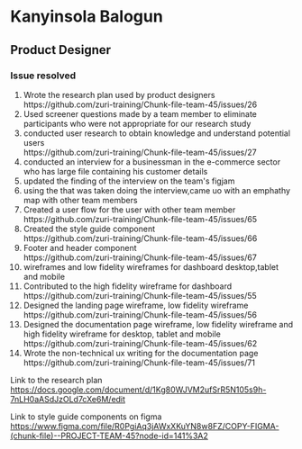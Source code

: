 <h1>Kanyinsola Balogun</h1>
<h2>Product Designer</h2>
<h3>Issue resolved</h3>
<ol>
   <li> Wrote the research plan used by product designers </li> https://github.com/zuri-training/Chunk-file-team-45/issues/26
   
   <li> Used screener questions made by a team member to eliminate participants who were not appropriate for our research study </li> 
   
   <li> conducted user research to obtain knowledge and understand potential users </li> https://github.com/zuri-training/Chunk-file-team-45/issues/27
   
   <li> conducted an interview for a businessman in the e-commerce sector who has large file containing his customer details </li>
   
   <li> updated the finding of the interview on the team's figjam  </li>
   
   <li> using the that was taken doing the interview,came uo with an emphathy map with other team members </li>
   
   <li> Created a user flow for the user with other team member </li> https://github.com/zuri-training/Chunk-file-team-45/issues/65
   
   <li> Created the style guide component </li>  https://github.com/zuri-training/Chunk-file-team-45/issues/66
   
   <li> Footer and header component</li> https://github.com/zuri-training/Chunk-file-team-45/issues/67
   
   <li> wireframes and low fidelity wireframes for dashboard desktop,tablet and mobile  </li>
   
   <li> Contributed to the high fidelity wireframe for dashboard </li> https://github.com/zuri-training/Chunk-file-team-45/issues/55
   
   <li> Designed the landing page wireframe, low fidelity wireframe  </li> https://github.com/zuri-training/Chunk-file-team-45/issues/56
   
   <li> Designed the documentation page wireframe, low fidelity wireframe and high fidelity wireframe for desktop, tablet and mobile https://github.com/zuri-training/Chunk-file-team-45/issues/62
      
   <li>  Wrote the non-technical ux writing for the documentation page  </li>   https://github.com/zuri-training/Chunk-file-team-45/issues/71
</ol>

Link to the research plan https://docs.google.com/document/d/1Kg80WJVM2ufSrR5N105s9h-7nLH0aASdJzOLd7cXe6M/edit

Link to style guide components on figma https://www.figma.com/file/R0PgiAq3jAWxXKuYN8w8FZ/COPY-FIGMA-(chunk-file)--PROJECT-TEAM-45?node-id=141%3A2

